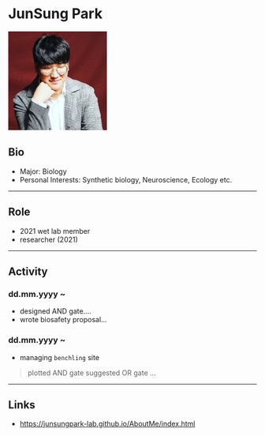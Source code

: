 # JunSung Park
<img src="./junsungpark.jpg" height="200px" width="200px">

## Bio
* Major: Biology
* Personal Interests: Synthetic biology, Neuroscience, Ecology etc.
---

## Role
* 2021 wet lab member
* researcher (2021)
---

## Activity
### dd.mm.yyyy ~ 
* designed AND gate....
* wrote biosafety proposal...
### dd.mm.yyyy ~
* managing `benchling` site
>plotted AND gate
>suggested OR gate
>...
---

## Links
* https://junsungpark-lab.github.io/AboutMe/index.html
